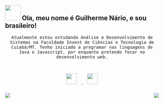 ## <img src="https://raw.githubusercontent.com/alexnaiman/alexnaiman/master/resources/welcomeglitch.gif" width="50px" /> Ola, meu nome é Guilherme Nário, e sou brasileiro!

<p align="center" >
  <samp>
   Atualmente estou estudando Análise e Desenvolvimento de Sistemas na Faculdade Invest de Ciências e Tecnologia de Cuiabá/MT. Tenho iniciado a programar nas linguagens de Java e Javascript, por enquanto pretendo focar no desenvolvimento web. 
</samp>
<br/><br/>

<p align="center">
  <a href="https://www.linkedin.com/in/guilherme-n%C3%A1rio-de-souza-801853232">
    <img src="https://raw.githubusercontent.com/alexnaiman/alexnaiman/master/resources/linkedin.webp"  width="35px" style="margin: 15px;" />
  </a>
  <a href="mailto:guilhermenariodesouza@gmail.com">
    <img src="https://raw.githubusercontent.com/alexnaiman/alexnaiman/master/resources/gmail.png" height="35px" style="margin: 15px;" />
  </a>
</p>
<p align="right">
<img align="left" src="https://github-readme-stats.vercel.app/api?username=GuilhermeNSouza&theme=tokyonight&show_icons=true" />
<img  float="right" src="https://github-readme-stats.vercel.app/api/top-langs/?username=GuilhermeNSouza&theme=tokyonight&show_icons=true" />
</p>
